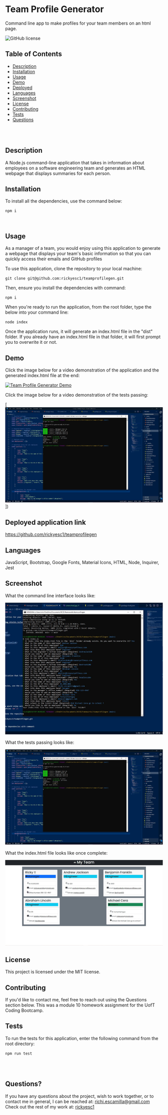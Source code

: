 # Team Profile Generator  <br />

Command line app to make profiles for your team members on an html page. 

![GitHub license](https://img.shields.io/badge/license-MIT-ff69b4.svg) <br />

## Table of Contents 

- [Description](#description)
- [Installation](#installation)
- [Usage](#usage)
- [Demo](#demo)
- [Deployed](#deployedapplicationlink)
- [Languages](#languages)
- [Screenshot](#screenshot)
- [License](#license)
- [Contributing](#contributing)
- [Tests](#tests)
- [Questions](#questions)

<br />
<br />

## Description

A Node.js command-line application that takes in information about employees on a software engineering team and generates an HTML webpage that displays summaries for each person. <br />

## Installation
To install all the dependencies, use the command below:
```
npm i
```
<br />

## Usage

As a manager of a team, you would enjoy using this application to generate a webpage that displays your team's basic information so that you can quickly access their emails and GitHub profiles <br />

To use this application, clone the repository to your local machine:
```
git clone git@github.com:rickyesc1/teamprofilegen.git
```

Then, ensure you install the dependencies with command:
```
npm i
```
When you're ready to run the application, from the root folder, type the below into your command line:
```
node index
```

Once the application runs, it will generate an index.html file in the "dist" folder. If you already have an index.html file in that folder, it will first prompt you to overwrite it or not.

## Demo

Click the image below for a video demonstration of the application and the generated index.html file at the end:

[![Team Profile Generator Demo](./assets/images/demoscreenshot.jpg?raw=true)](https://watch.screencastify.com/v/zgkEgYB0OWzKTVXJ4VsD)


Click the image below for a video demonstration of the tests passing:

[![Team Profile Test Passing Demo](./assets/images/testpass.jpeg?raw=true)])

## Deployed application link

https://github.com/rickyesc1/teamprofilegen <br />

## Languages

JavaScript, Bootstrap, Google Fonts, Material Icons, HTML, Node, Inquirer, Jest <br />

## Screenshot

What the command line interface looks like:

![Team Profile Generator Command Line](./assets/images/commandline.JPG?raw=true) <br /> 

What the tests passing looks like:

![Team Profile Generator Tests Command Line](./assets/images/testpass.jpeg?raw=true) <br /> 

What the index.html file looks like once complete:

![Sample Index.HTML](./assets/images/screenshot2.JPG?raw=true) <br /> 

## License

  This project is licensed under the MIT license. <br />
  
## Contributing

If you'd like to contact me, feel free to reach out using the Questions section below. This was a module 10 homework assignment for the UofT Coding Bootcamp.<br />

## Tests

To run the tests for this application, enter the following command from the root directory:

  ```
  npm run test
  ```
  <br /> <br />

## Questions?

If you have any questions about the project, wish to work together, or to contact me in general, I can be reached at: 
richi.escamilla@gmail.com <br />
Check out the rest of my work at: 
[rickyesc1](https://github.com/rickyesc1/) <br />
